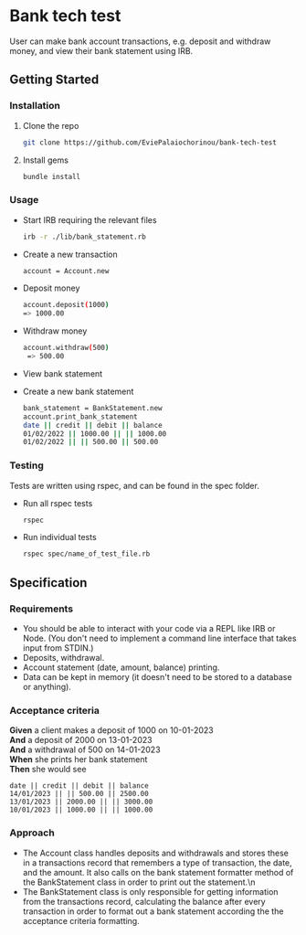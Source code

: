 # Bank tech test

User can make bank account transactions, e.g. deposit and withdraw money, and view their bank statement using IRB.

## Getting Started

### Installation

1. Clone the repo
   ```sh
   git clone https://github.com/EviePalaiochorinou/bank-tech-test
   ```
2. Install gems
   ```sh
   bundle install
   ```

### Usage

- Start IRB requiring the relevant files
  ```sh
  irb -r ./lib/bank_statement.rb
  ```
- Create a new transaction
  ```sh
  account = Account.new
  ``` 
- Deposit money

  ```sh
  account.deposit(1000)
  => 1000.00
  ```

- Withdraw money

  ```sh
  account.withdraw(500)
   => 500.00
  ```

- View bank statement
- Create a new bank statement
  ```sh
  bank_statement = BankStatement.new
  account.print_bank_statement
  date || credit || debit || balance
  01/02/2022 || 1000.00 || || 1000.00
  01/02/2022 || || 500.00 || 500.00
  ```

### Testing

Tests are written using rspec, and can be found in the spec folder.

- Run all rspec tests
  ```sh
  rspec
  ```
- Run individual tests
  ```sh
  rspec spec/name_of_test_file.rb
  ```

## Specification

### Requirements

* You should be able to interact with your code via a REPL like IRB or Node.  (You don't need to implement a command line interface that takes input from STDIN.)
* Deposits, withdrawal.
* Account statement (date, amount, balance) printing.
* Data can be kept in memory (it doesn't need to be stored to a database or anything).

### Acceptance criteria

**Given** a client makes a deposit of 1000 on 10-01-2023  
**And** a deposit of 2000 on 13-01-2023  
**And** a withdrawal of 500 on 14-01-2023  
**When** she prints her bank statement  
**Then** she would see

```
date || credit || debit || balance
14/01/2023 || || 500.00 || 2500.00
13/01/2023 || 2000.00 || || 3000.00
10/01/2023 || 1000.00 || || 1000.00
```

### Approach

- The Account class handles deposits and withdrawals and stores these in a transactions record that remembers a type of transaction, the date, and the amount. It also calls on the bank statement formatter method of the BankStatement class in order to print out the statement.\n
- The BankStatement class is only responsible for getting information from the transactions record, calculating the balance after every transaction in order to format out a bank statement according the the acceptance criteria formatting.
